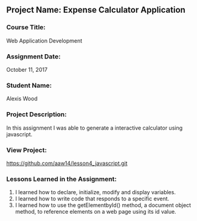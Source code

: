 ## Project Name:  Expense Calculator Application

### Course Title:
Web Application Development

### Assignment Date:  
October 11, 2017

### Student Name:  
Alexis Wood

### Project Description:
In this assignment I was able to generate a interactive calculator using javascript.

### View Project:
https://github.com/aaw14/lesson4_javascript.git 

### Lessons Learned in the Assignment:
1. I learned how to declare, initialize, modify and display variables.
2. I learned how to write code that responds to a specific event.
3. I learned how to use the getElementbyId() method, a document object method, to reference elements on a web page using its id value.

